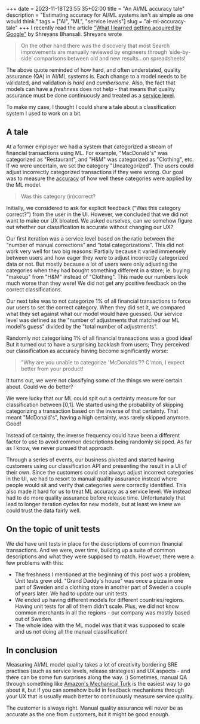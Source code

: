 +++ 
date = 2023-11-18T23:55:35+02:00
title = "An AI/ML accuracy tale"
description = "Estimating accuracy for AI/ML systems isn't as simple as one would think."
tags = ["AI", "ML", "service levels"]
slug = "ai-ml-accuracy-tale"
+++
I recently read the article ["What I learned getting acquired by
Google"][google-acquired] by Shreyans Bhansali. Shreyans wrote

[google-acquired]: https://shreyans.org/google

> On the other hand there was the discovery that most Search improvements are
> manually reviewed by engineers through ‘side-by-side’ comparisons between old
> and new results...on spreadsheets! 

The above quote reminded of how hard, and often understated, quality assurance
(QA) in AI/ML systems is. Each change to a model needs to be validated, and
validation is _hard_ and _cumbersome_. Also, the fact that models can have a
_freshness_ does not help - that means that quality assurance must be done
continuously and treated as a [service level][sl].

[sl]: https://sre.google/sre-book/service-level-objectives/

To make my case, I thought I could share a tale about a classification system I
used to work on a bit.

## A tale

At a former employer we had a system that categorized a stream of financial
transactions using ML. For example, "MacDonald's" was categorized as
"Restaurant", and "H&M" was categorized as "Clothing", etc. If we were
uncertain, we set the category "Uncategorized". The users could adjust
incorrectly categorized transactions if they were wrong. Our goal was to
measure the [accuracy][accuracy] of how well these categories were applied by
the ML model.

[accuracy]: https://en.wikipedia.org/wiki/Accuracy_and_precision

> Was this category (in)correct?

Initially, we considered to ask for explicit feedback ("Was this category
correct?") from the user in the UI. However, we concluded that we did not want
to make our UX bloated. We asked ourselves, can we somehow figure out whether
our classification is accurate without changing our UX?

Our first iteration was a service level based on the ratio between the “number
of manual corrections” and “total categorizations”. This did not work very well
for two big reasons: Partially because it varied immensely between users and
how eager they were to adjust incorrectly categorized data or not. But mostly
because a lot of users were only adjusting the categories when they had bought
something different in a store; ie. buying "makeup" from "H&M" instead of
"Clothing". This made our numbers look much worse than they were! We did not
get any positive feedback on the correct classifications.

Our next take was to not categorize 1% of all financial transactions to force
our users to set the correct category. When they did set it, we compared what
they set against what our model would have guessed. Our service level was
defined as the "number of adjustments that matched our ML model's guess"
divided by the "total number of adjustments".

Randomly not categorising 1% of all financial transactions was a good idea! But
it turned out to have a surprising backlash from users; They perceived our
classification as accuracy having become significantly worse:

> "Why are you unable to categorize 'McDonalds'?? C'mon, I expect better from
> your product!

It turns out, we were not classifying some of the things we were certain about.
Could we do better?

We were lucky that our ML could spit out a certainty measure for our
classification between [0,1]. We started using the probability of skipping
categorizing a transaction based on the inverse of that certainty. That meant
"McDonald's", having a high certainty, was rarely skipped anymore. Good!

Instead of certainty, the inverse frequency could have been a different factor
to use to avoid common descriptions being randomly skipped. As far as I know,
we never pursued that approach.

Through a series of events, our business pivoted and started having customers
using our classification API and presenting the result in a UI of their own.
Since the customers could not always adjust incorrect categories in the UI, we
had to resort to manual quality assurance instead where people would sit and
verify that categories were correctly identified. This also made it hard for us
to treat ML accuracy as a service level. We instead had to do more quality
assurance before release time. Unfortunately that lead to longer iteration
cycles for new models, but at least we knew we could trust the data fairly
well.

## On the topic of unit tests

We _did_ have unit tests in place for the descriptions of common financial
transactions. And we were, over time, building up a suite of common
descriptions and what they were supposed to match. However, there were a few
problems with this:

 * The freshness I mentioned at the beginning of this post was a problem; Unit
   tests grew old. "Grand Daddy's house" was once a pizza in one part of Sweden
   and a clothing store in another part of Sweden a couple of years later. We
   had to update our unit tests.
 * We ended up having different models for different countries/regions. Having
   unit tests for all of them didn't scale. Plus, we did not know common
   merchants in all the regions - our company was mostly based out of Sweden.
 * The whole idea with the ML model was that it was supposed to scale and us
   not doing all the manual classification!

## In conclusion

Measuring AI/ML model quality takes a lot of creativity bordering SRE practises
(such as service levels, release strategies) and UX aspects - and there can be
some fun surprises along the way. :) Sometimes, manual QA through something
like [Amazon's Mechanical Turk][amt] is the easiest way to go about it, but if
you can somehow build in feedback mechanisms through your UX that is usually
much better to continuously measure service quality.

The customer is always right. Manual quality assurance will never be as
accurate as the one from customers, but it might be good enough.

[amt]: https://www.mturk.com/
